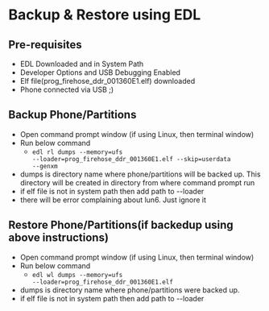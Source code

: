 # Backup & Restore using EDL

## Pre-requisites

- EDL Downloaded and in System Path
- Developer Options and USB Debugging Enabled
- Elf file(prog_firehose_ddr_001360E1.elf) downloaded
- Phone connected via USB ;)


## Backup Phone/Partitions
 - Open command prompt window (if using Linux, then terminal window)
 - Run below command
    - <code>edl rl dumps --memory=ufs --loader=prog_firehose_ddr_001360E1.elf --skip=userdata --genxm</code>
 - dumps is directory name where phone/partitions will be backed up. This directory will be created in directory from where command prompt run
 - if elf file is not in system path then add path to --loader
 - there will be error complaining about lun6. Just ignore it


## Restore Phone/Partitions(if backedup using above instructions)
- Open command prompt window (if using Linux, then terminal window)
 - Run below command
   - <code>edl wl dumps --memory=ufs --loader=prog_firehose_ddr_001360E1.elf</code>
 - dumps is directory name where phone/partitions were backed up.
 - if elf file is not in system path then add path to --loader

